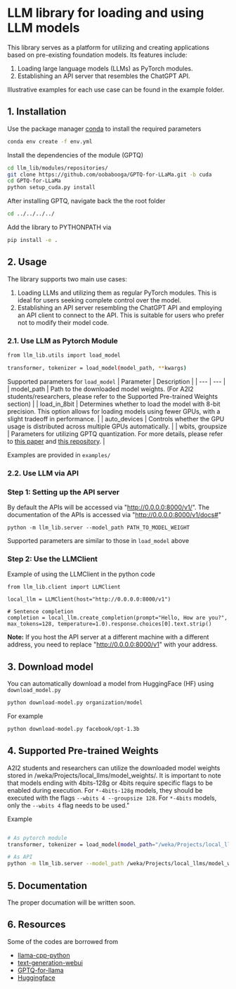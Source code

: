 # LLM library for loading and using LLM models
This library serves as a platform for utilizing and creating applications based on pre-existing foundation models. Its features include:    
1. Loading large language models (LLMs) as PyTorch modules.
2. Establishing an API server that resembles the ChatGPT API.

Illustrative examples for each use case can be found in the example folder.
## 1. Installation

Use the package manager [conda](https://conda.io/projects/conda/en/latest/index.html) to install the required parameters

```bash
conda env create -f env.yml
```

Install the dependencies of the module (GPTQ)
```bash
cd llm_lib/modules/repositories/
git clone https://github.com/oobabooga/GPTQ-for-LLaMa.git -b cuda
cd GPTQ-for-LLaMa
python setup_cuda.py install
```

After installing GPTQ, navigate back the the root folder 
```bash
cd ../../../../
```

Add the library to PYTHONPATH via
```bash
pip install -e .
```

## 2. Usage
The library supports two main use cases:
1. Loading LLMs and utilizing them as regular PyTorch modules. This is ideal for users seeking complete control over the model.
2. Establishing an API server resembling the ChatGPT API and employing an API client to connect to the API. This is suitable for users who prefer not to modify their model code. 

### 2.1. Use LLM as Pytorch Module
```bash
from llm_lib.utils import load_model

transformer, tokenizer = load_model(model_path, **kwargs)
```

Supported parameters for `load_model`
| Parameter | Description |
| --- | --- |
| model_path | Path to the downloaded model weights. (For A2I2 students/researchers, please refer to the Supported Pre-trained Weights section) |
| load_in_8bit | Determines whether to load the model with 8-bit precision. This option allows for loading models using fewer GPUs, with a slight tradeoff in performance. |
| auto_devices | Controls whether the GPU usage is distributed across multiple GPUs automatically. |
| wbits, groupsize | Parameters for utilizing GPTQ quantization. For more details, please refer to [this paper](https://arxiv.org/abs/2210.17323) and [this repository](https://github.com/qwopqwop200/GPTQ-for-LLaMa). |

Examples are provided in `examples/`

### 2.2. Use LLM via API

### Step 1: Setting up the API server
By default the APIs will be accessed via "http://0.0.0.0:8000/v1/". The documentation of the APIs is accessed via "http://0.0.0.0:8000/v1/docs#"

```
python -m llm_lib.server --model_path PATH_TO_MODEL_WEIGHT
```

Supported parameters are similar to those in `load_model` above


### Step 2: Use the LLMClient
Example of using the LLMClient in the python code

```
from llm_lib.client import LLMClient

local_llm = LLMClient(host="http://0.0.0.0:8000/v1")

# Sentence completion
completion = local_llm.create_completion(prompt="Hello, How are you?", max_tokens=128, temperature=1.0).response.choices[0].text.strip()
```

**Note:** If you host the API server at a different machine with a different address, you need to replace "http://0.0.0.0:8000/v1" with your address.

## 3. Download model
You can automatically download a model from HuggingFace (HF) using `download_model.py`
```bash
python download-model.py organization/model
```

For example
```bash
python download-model.py facebook/opt-1.3b
```

## 4. Supported Pre-trained Weights
A2I2 students and researchers can utilize the downloaded model weights stored in /weka/Projects/local_llms/model_weights/. It is important to note that models ending with 4bits-128g or 4bits require specific flags to be enabled during execution.
For `*-4bits-128g` models, they should be executed with the flags `--wbits 4 --groupsize 128`.
For `*-4bits` models, only the `--wbits 4` flag needs to be used."

Example
```bash

# As pytorch module
transformer, tokenizer = load_model(model_path="/weka/Projects/local_llms/model_weights/TheBloke_vicuna-13B-1.1-GPTQ-4bit-128g/", wbits=4, groupsize=128)

# As API
python -m llm_lib.server --model_path /weka/Projects/local_llms/model_weights/TheBloke_vicuna-13B-1.1-GPTQ-4bit-128g/ --wbits 4 --groupsize 128
```

## 5. Documentation
The proper documation will be written soon.

## 6. Resources
Some of the codes are borrowed from
- [llama-cpp-python](https://github.com/abetlen/llama-cpp-python)
- [text-generation-webui](https://github.com/oobabooga/text-generation-webui)
- [GPTQ-for-llama](https://github.com/qwopqwop200/GPTQ-for-LLaMa)
- [Huggingface](https://huggingface.co/docs/transformers/v4.29.1/en/model_doc/llama#transformers.LlamaForCausalLM)

